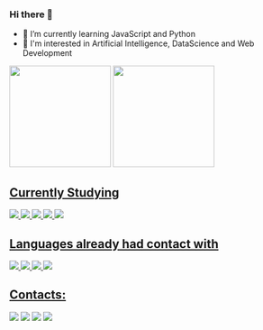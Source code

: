 
### Hi there 👋

- 🌱 I’m currently learning JavaScript and Python
- 🔭 I'm interested in Artificial Intelligence, DataScience and Web Development

<div><img height="180em" src="https://github-readme-stats.vercel.app/api?username=erikasans&show_icons=true&theme=dracula&include_all_commits=true&count_private=true"/> <a href="https://github.com/erikasans"><img height="180em" src="https://github-readme-stats.vercel.app/api/top-langs/?username=erikasans&layout=compact&langs_count=7&theme=dracula"/> </div>

## Currently Studying  

  <div> <img src="https://img.shields.io/badge/JavaScript-323330?style=for-the-badge&logo=javascript&logoColor=F7DF1E"> <img src="https://img.shields.io/badge/Python-FFD43B?style=for-the-badge&logo=python&logoColor=blue"> <img src="https://img.shields.io/badge/Keras-FF0000?style=for-the-badge&logo=keras&logoColor=white"> <img src="https://img.shields.io/badge/Node.js-339933?style=for-the-badge&logo=nodedotjs&logoColor=white"> <img src="https://img.shields.io/badge/TypeScript-007ACC?style=for-the-badge&logo=typescript&logoColor=white"> </div>
  
## Languages already had contact with  
  
  <div> <img src="https://img.shields.io/badge/C-00599C?style=for-the-badge&logo=c&logoColor=white"> <img src="https://img.shields.io/badge/HTML5-E34F26?style=for-the-badge&logo=html5&logoColor=white"> <img src="https://img.shields.io/badge/PHP-777BB4?style=for-the-badge&logo=php&logoColor=white"> <img src="https://img.shields.io/badge/React_Native-20232A?style=for-the-badge&logo=react&logoColor=61DAFB"> </div>

## Contacts:
<div><a href="https://www.linkedin.com/in/erikasousash/" target="_blank"> <img src="https://img.shields.io/badge/LinkedIn-0077B5?style=for-the-badge&logo=linkedin&logoColor=white" target="_blank"></a> <a href="https://www.instagram.com/erikasousash_/" target="_blank"><img src="https://img.shields.io/badge/-Instagram-%23E4405F?style=for-the-badge&logo=instagram&logoColor=white" target="_blank"></a> <a href="https://discord.gg/Akire#3503" target="_blank"> <img src="https://img.shields.io/badge/Discord-5865F2?style=for-the-badge&logo=discord&logoColor=white" target="_blank"></a> <a href = "mailto:erikasousash.12@gmail.com"> <img src="https://img.shields.io/badge/Gmail-D14836?style=for-the-badge&logo=gmail&logoColor=white" target="_blank"></a>   </div>


<!--
**erikasans/erikasans** is a ✨ _special_ ✨ repository because its `README.md` (this file) appears on your GitHub profile.

Here are some ideas to get you started:

-  I’m currently working on ...
- 🌱 I’m currently learning ...
- 👯 I’m looking to collaborate on ...
-->

